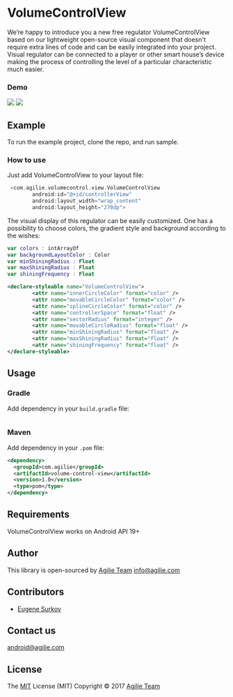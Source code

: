 # VolumeControlView
We’re happy to introduce you a new free regulator VolumeControlView based on our lightweight open-source visual component that doesn't require extra lines of code and can be easily integrated into your project. Visual regulator can be connected to a player or other smart house’s device making the process of controlling the level of a particular characteristic much easier.

### Demo

<img src="https://user-images.githubusercontent.com/17047537/26981465-ef1759ae-4d3d-11e7-85bd-b04338761719.gif"> <img src="https://user-images.githubusercontent.com/17047537/26981461-edd0ee7a-4d3d-11e7-8b79-5f9ce4a80552.gif"> 

## Example
To run the example project, clone the repo, and run sample.
### How to use

Just add VolumeControlView to your layout file:
```kotlin
 <com.agilie.volumecontrol.view.VolumeControlView
        android:id="@+id/controllerView"
        android:layout_width="wrap_content"
        android:layout_height="270dp">
````

The visual display of this regulator can be easily customized. One has a possibility to choose colors, the gradient style and background according to the wishes:
```kotlin
var colors : intArrayOf
var backgroundLayoutColor : Color
var minShiningRadius : Float
var maxShiningRadius : Float
var shiningFrequency : Float
````
````xml
<declare-styleable name="VolumeControlView">
        <attr name="innerCircleColor" format="color" />
        <attr name="movableCircleColor" format="color" />
        <attr name="splineCircleColor" format="color" />
        <attr name="controllerSpace" format="float" />
        <attr name="sectorRadius" format="integer" />
        <attr name="movableCircleRadius" format="float" />
        <attr name="minShiningRadius" format="float" />
        <attr name="maxShiningRadius" format="float" />
        <attr name="shiningFrequency" format="float" />
</declare-styleable>
````
## Usage

### Gradle

Add dependency in your `build.gradle` file:
````gradle

````

### Maven
Add  dependency in your `.pom` file:
````xml
<dependency>
  <groupId>com.agilie</groupId>
  <artifactId>volume-control-view</artifactId>
  <version>1.0</version>
  <type>pom</type>
</dependency>
````

## Requirements

VolumeControlView works on Android API 19+


## Author

This library is open-sourced by [Agilie Team](https://www.agilie.com) <info@agilie.com>

## Contributors

- [Eugene Surkov](https://github.com/ukevgen)

## Contact us
<android@agilie.com>


## License

The [MIT](LICENSE.md) License (MIT) Copyright © 2017 [Agilie Team](https://www.agilie.com)
